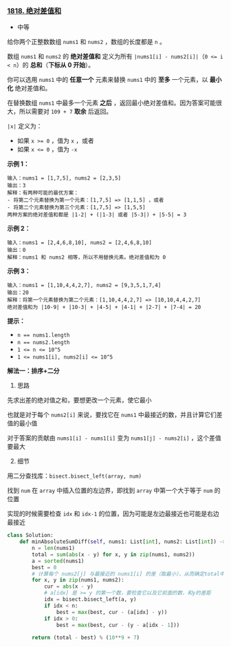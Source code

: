 ### [1818. 绝对差值和](https://leetcode.cn/problems/minimum-absolute-sum-difference/)

- 中等

给你两个正整数数组 `nums1` 和 `nums2` ，数组的长度都是 `n` 。

数组 `nums1` 和 `nums2` 的 **绝对差值和** 定义为所有 `|nums1[i] - nums2[i]|`（`0 <= i < n`）的 **总和**（**下标从 0 开始**）。

你可以选用 `nums1` 中的 **任意一个** 元素来替换 `nums1` 中的 **至多** 一个元素，以 **最小化** 绝对差值和。

在替换数组 `nums1` 中最多一个元素 **之后** ，返回最小绝对差值和。因为答案可能很大，所以需要对 `109 + 7` **取余** 后返回。

`|x|` 定义为：

- 如果 `x >= 0` ，值为 `x` ，或者
- 如果 `x <= 0` ，值为 `-x`

**示例 1：**

```
输入：nums1 = [1,7,5], nums2 = [2,3,5]
输出：3
解释：有两种可能的最优方案：
- 将第二个元素替换为第一个元素：[1,7,5] => [1,1,5] ，或者
- 将第二个元素替换为第三个元素：[1,7,5] => [1,5,5]
两种方案的绝对差值和都是 |1-2| + (|1-3| 或者 |5-3|) + |5-5| = 3
```

**示例 2：**

```
输入：nums1 = [2,4,6,8,10], nums2 = [2,4,6,8,10]
输出：0
解释：nums1 和 nums2 相等，所以不用替换元素。绝对差值和为 0
```

**示例 3：**

```
输入：nums1 = [1,10,4,4,2,7], nums2 = [9,3,5,1,7,4]
输出：20
解释：将第一个元素替换为第二个元素：[1,10,4,4,2,7] => [10,10,4,4,2,7]
绝对差值和为 |10-9| + |10-3| + |4-5| + |4-1| + |2-7| + |7-4| = 20
```

**提示：**

- `n == nums1.length`
- `n == nums2.length`
- `1 <= n <= 10^5`
- `1 <= nums1[i], nums2[i] <= 10^5`

**解法一：排序+二分**

1. 思路

先求出差的绝对值之和，要想更改一个元素，使它最小

也就是对于每个 `nums2[i]` 来说，要找它在 `nums1` 中最接近的数，并且计算它们差值的最小值

对于答案的贡献由 `nums1[i] - nums1[i]` 变为 `nums1[j] - nums2[i]` ，这个差值要最大

2. 细节

用二分查找库：`bisect.bisect_left(array, num)`

找到 `num` 在 `array` 中插入位置的左边界，即找到 `array` 中第一个大于等于 `num` 的位置

实现的时候需要检查 `idx` 和 `idx-1` 的位置，因为可能是左边最接近也可能是右边最接近

```python
class Solution:
    def minAbsoluteSumDiff(self, nums1: List[int], nums2: List[int]) -> int:
        n = len(nums1)
        total = sum(abs(x - y) for x, y in zip(nums1, nums2))
        a = sorted(nums1)
        best = 0
        # 计算每个 nums2[j] 与最接近的 nums1[i] 的差（取最小），从而确定total中最多能降低多少
        for x, y in zip(nums1, nums2):
            cur = abs(x - y)
            # a[idx] 是 >= y 的第一个数，要检查它以及它前面的数，和y的差距
            idx = bisect.bisect_left(a, y)
            if idx < n:
                best = max(best, cur - (a[idx] - y))
            if idx > 0:
                best = max(best, cur - (y - a[idx - 1]))
        
        return (total - best) % (10**9 + 7)
```

